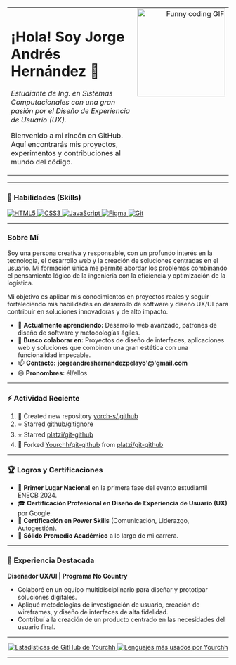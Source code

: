 <table>
  <tr>
    <td valign="top">
      <h1>¡Hola! Soy Jorge Andrés Hernández 👋</h1>
      <p><em>Estudiante de Ing. en Sistemas Computacionales con una gran pasión por el Diseño de Experiencia de Usuario (UX).</em></p>
      <p>Bienvenido a mi rincón en GitHub. Aquí encontrarás mis proyectos, experimentos y contribuciones al mundo del código.</p>
    </td>
    <td valign="top" align="right">
      <img src="https://media2.giphy.com/media/v1.Y2lkPTc5MGI3NjExb3Fvbm93Z3NxOGcxMWt6dTgzMnM1djN3bXc0Z21sMXJpZHF4eXJsbyZlcD12MV9pbnRlcm5hbF9naWZfYnlfaWQmY3Q9Zw/scZPhLqaVOM1qG4lT9/giphy.gif" width="200" alt="Funny coding GIF">
    </td>
  </tr>
</table>

---

### 🚀 Habilidades (Skills)

<p align="left">
  <a href="https://developer.mozilla.org/en-US/docs/Web/HTML" target="_blank" rel="noreferrer">
    <img src="https://img.shields.io/badge/HTML5-%23E34F26.svg?style=for-the-badge&logo=html5&logoColor=white" alt="HTML5" />
  </a>
  <a href="https://developer.mozilla.org/en-US/docs/Web/CSS" target="_blank" rel="noreferrer">
    <img src="https://img.shields.io/badge/CSS3-%231572B6.svg?style=for-the-badge&logo=css3&logoColor=white" alt="CSS3" />
  </a>
  <a href="https://developer.mozilla.org/en-US/docs/Web/JavaScript" target="_blank" rel="noreferrer">
    <img src="https://img.shields.io/badge/JavaScript-%23F7DF1C.svg?style=for-the-badge&logo=javascript&logoColor=black" alt="JavaScript" />
  </a>
  <a href="https://www.figma.com/" target="_blank" rel="noreferrer">
    <img src="https://img.shields.io/badge/Figma-%23F24E1E.svg?style=for-the-badge&logo=figma&logoColor=white" alt="Figma" />
  </a>
  <a href="https://git-scm.com/" target="_blank" rel="noreferrer">
    <img src="https://img.shields.io/badge/GIT-%23F05033.svg?style=for-the-badge&logo=git&logoColor=white" alt="Git" />
  </a>
</p>

---

### Sobre Mí

Soy una persona creativa y responsable, con un profundo interés en la tecnología, el desarrollo web y la creación de soluciones centradas en el usuario. Mi formación única me permite abordar los problemas combinando el pensamiento lógico de la ingeniería con la eficiencia y optimización de la logística.

Mi objetivo es aplicar mis conocimientos en proyectos reales y seguir fortaleciendo mis habilidades en desarrollo de software y diseño UX/UI para contribuir en soluciones innovadoras y de alto impacto.

- 🌱 **Actualmente aprendiendo:** Desarrollo web avanzado, patrones de diseño de software y metodologías ágiles.
- 💞️ **Busco colaborar en:** Proyectos de diseño de interfaces, aplicaciones web y soluciones que combinen una gran estética con una funcionalidad impecable.
- 📫 **Contacto:** **jorgeandreshernandezpelayo'@'gmail.com**
- 😄 **Pronombres:** él/ellos

---

### ⚡ Actividad Reciente
<!--RECENT_ACTIVITY:start--> 
1. 📔 Created new repository [yorch-s/.github](https://github.com/yorch-s/.github)
2. ⭐ Starred [github/gitignore](https://github.com/github/gitignore)
3. ⭐ Starred [platzi/git-github](https://github.com/platzi/git-github)
4. 🔱 Forked [Yourchh/git-github](https://github.com/Yourchh/git-github) from [platzi/git-github](https://github.com/platzi/git-github)

<!--RECENT_ACTIVITY:end-->

---

### 🏆 Logros y Certificaciones

- 🥇 **Primer Lugar Nacional** en la primera fase del evento estudiantil ENECB 2024.
- 🎓 **Certificación Profesional en Diseño de Experiencia de Usuario (UX)** por Google.
- 💪 **Certificación en Power Skills** (Comunicación, Liderazgo, Autogestión).
- 🏅 **Sólido Promedio Académico** a lo largo de mi carrera.

---

### 💼 Experiencia Destacada

**Diseñador UX/UI | Programa No Country**
- Colaboré en un equipo multidisciplinario para diseñar y prototipar soluciones digitales.
- Apliqué metodologías de investigación de usuario, creación de wireframes, y diseño de interfaces de alta fidelidad.
- Contribuí a la creación de un producto centrado en las necesidades del usuario final.

---

<p align="center">
  <a href="https://github.com/Yourchh">
    <img src="https://github-readme-stats.vercel.app/api?username=Yourchh&show_icons=true&theme=dracula&count_private=true" alt="Estadísticas de GitHub de Yourchh" />
    <img src="https://github-readme-stats.vercel.app/api/top-langs/?username=Yourchh&layout=compact&theme=dracula" alt="Lenguajes más usados por Yourchh" />
  </a>
</p>

---

